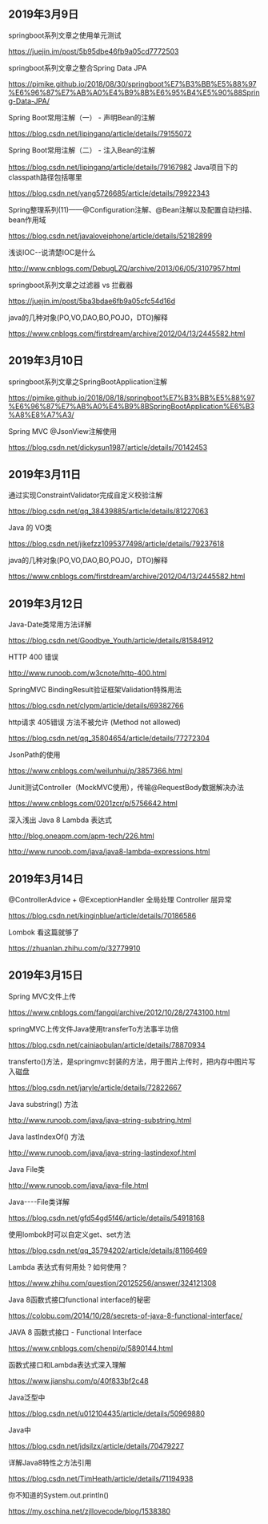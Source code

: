 ## 2019年3月9日

springboot系列文章之使用单元测试

<https://juejin.im/post/5b95dbe46fb9a05cd7772503>

springboot系列文章之整合Spring Data JPA

<https://pjmike.github.io/2018/08/30/springboot%E7%B3%BB%E5%88%97%E6%96%87%E7%AB%A0%E4%B9%8B%E6%95%B4%E5%90%88Spring-Data-JPA/>

Spring Boot常用注解（一） - 声明Bean的注解

<https://blog.csdn.net/lipinganq/article/details/79155072>

Spring Boot常用注解（二） - 注入Bean的注解

<https://blog.csdn.net/lipinganq/article/details/79167982>
Java项目下的classpath路径包括哪里

<https://blog.csdn.net/yang5726685/article/details/79922343>

Spring整理系列(11)——@Configuration注解、@Bean注解以及配置自动扫描、bean作用域

<https://blog.csdn.net/javaloveiphone/article/details/52182899>

浅谈IOC--说清楚IOC是什么

<http://www.cnblogs.com/DebugLZQ/archive/2013/06/05/3107957.html>

springboot系列文章之过滤器 vs 拦截器

<https://juejin.im/post/5ba3bdae6fb9a05cfc54d16d>

java的几种对象(PO,VO,DAO,BO,POJO，DTO)解释

<https://www.cnblogs.com/firstdream/archive/2012/04/13/2445582.html>



## 2019年3月10日

springboot系列文章之SpringBootApplication注解

<https://pjmike.github.io/2018/08/18/springboot%E7%B3%BB%E5%88%97%E6%96%87%E7%AB%A0%E4%B9%8BSpringBootApplication%E6%B3%A8%E8%A7%A3/>

Spring MVC @JsonView注解使用

<https://blog.csdn.net/dickysun1987/article/details/70142453>



## 2019年3月11日

通过实现ConstraintValidator完成自定义校验注解

<https://blog.csdn.net/qq_38439885/article/details/81227063>

Java 的 VO类

<https://blog.csdn.net/jikefzz1095377498/article/details/79237618>

java的几种对象(PO,VO,DAO,BO,POJO，DTO)解释

<https://www.cnblogs.com/firstdream/archive/2012/04/13/2445582.html>



## 2019年3月12日

Java-Date类常用方法详解

<https://blog.csdn.net/Goodbye_Youth/article/details/81584912>

HTTP 400 错误

<http://www.runoob.com/w3cnote/http-400.html>

SpringMVC BindingResult验证框架Validation特殊用法

<https://blog.csdn.net/clypm/article/details/69382766>

http请求 405错误 方法不被允许 (Method not allowed)

<https://blog.csdn.net/qq_35804654/article/details/77272304>

JsonPath的使用

<https://www.cnblogs.com/weilunhui/p/3857366.html>

Junit测试Controller（MockMVC使用），传输@RequestBody数据解决办法

<https://www.cnblogs.com/0201zcr/p/5756642.html>

深入浅出 Java 8 Lambda 表达式

<http://blog.oneapm.com/apm-tech/226.html>

<http://www.runoob.com/java/java8-lambda-expressions.html>



## 2019年3月14日

@ControllerAdvice + @ExceptionHandler 全局处理 Controller 层异常

<https://blog.csdn.net/kinginblue/article/details/70186586>

Lombok 看这篇就够了

<https://zhuanlan.zhihu.com/p/32779910>



## 2019年3月15日

Spring MVC文件上传

<https://www.cnblogs.com/fangqi/archive/2012/10/28/2743100.html>

springMVC上传文件Java使用transferTo方法事半功倍

<https://blog.csdn.net/cainiaobulan/article/details/78870934>

transferto()方法，是springmvc封装的方法，用于图片上传时，把内存中图片写入磁盘

<https://blog.csdn.net/jaryle/article/details/72822667>

Java substring() 方法

<http://www.runoob.com/java/java-string-substring.html>

Java lastIndexOf() 方法

<http://www.runoob.com/java/java-string-lastindexof.html>

Java File类

<http://www.runoob.com/java/java-file.html>

Java----File类详解

<https://blog.csdn.net/gfd54gd5f46/article/details/54918168>

使用lombok时可以自定义get、set方法

<https://blog.csdn.net/qq_35794202/article/details/81166469>

Lambda 表达式有何用处？如何使用？

<https://www.zhihu.com/question/20125256/answer/324121308>

Java 8函数式接口functional interface的秘密

<https://colobu.com/2014/10/28/secrets-of-java-8-functional-interface/>

JAVA 8 函数式接口 - Functional Interface

<https://www.cnblogs.com/chenpi/p/5890144.html>

函数式接口和Lambda表达式深入理解

<https://www.jianshu.com/p/40f833bf2c48>

Java泛型中

<https://blog.csdn.net/u012104435/article/details/50969880>

Java中

<https://blog.csdn.net/jdsjlzx/article/details/70479227>

详解Java8特性之方法引用

<https://blog.csdn.net/TimHeath/article/details/71194938>

你不知道的System.out.println()

<https://my.oschina.net/zjllovecode/blog/1538380>